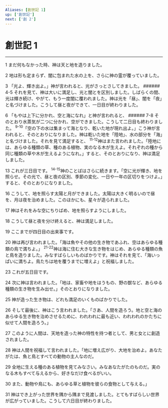 ```yaml
---
Aliases: [創世記 1]
up: ['創世記']
next: ['創 2']
---
```

# 創世記 1

***




1 
まだ何もなかった時、神は天と地を造りました。 



2 
地は形も定まらず、闇に包まれた水の上を、さらに神の霊が覆っていました。 



3 
「光よ、輝き出よ。」神が言われると、光がさっとさしてきました。 ###### 4-5 それを見て、神は大いに満足し、光と闇とを区別しました。しばらくの間、光は輝き続け、やがて、もう一度闇に覆われました。神は光を「昼」、闇を「夜」と名づけました。こうして昼と夜ができて、一日目が終わりました。 



6 
「もやは上下に分かれ、空と海になれ」と神が言われると、 ###### 7-8 そのとおり水蒸気が二つに分かれ、空ができました。こうして二日目も終わりました。 <sup class="versenum">9-10</sup>「空の下の水は集まって海となり、乾いた地が現れ出よ。」こう神が言われると、そのとおりになりました。神は乾いた地を「陸地」、水の部分を「海」と名づけました。それを見て満足すると、 <sup class="versenum">11-12</sup>神はまた言われました。「陸地には、あらゆる種類の草、種のある植物、実のなる木が生えよ。それぞれの種から同じ種類の草や木が生えるようになれ。」すると、そのとおりになり、神は満足しました。 



13 
これが三日目です。 <sup class="versenum">14-15</sup>神のことばはさらに続きます。「空に光が輝き、地を照らせ。その光で、昼と夜の区別、季節の変化、一日や一年の区切りをつけよ。」すると、そのとおりになりました。 



16 
こうして、地を照らす太陽と月ができました。太陽は大きく明るいので昼を、月は夜を治めました。このほかにも、星々が造られました。 



17 
神はそれをみな空にちりばめ、地を照らすようにしました。 



18 
こうして昼と夜を分け終えると、神は満足しました。 



19 
ここまでが四日目の出来事です。 



20 
神は再び言われました。「海は魚やその他の生き物であふれ、空はあらゆる種類の鳥で満ちよ。」 <sup class="versenum">21-22</sup>神は海に住む大きな生き物をはじめ、あらゆる種類の魚と鳥を造りました。みなすばらしいものばかりです。神はそれを見て、「海いっぱいに満ちよ。鳥たちは地を覆うまでに増えよ」と祝福しました。 



23 
これが五日目です。 



24 
次に神は言われました。「地は、家畜や地をはうもの、野の獣など、あらゆる種類の生き物を生み出せ。」そのとおりになりました。 



25 
神が造った生き物は、どれも満足のいくものばかりでした。 



26 
そして最後に、神はこう言われました。「さあ、人間を造ろう。地と空と海のあらゆる生き物を治めさせるために、われわれに最も近い、われわれのかたちに似せて人間を造ろう。」 



27 
このように人間は、天地を造った神の特性を持つ者として、男と女とに創造されました。 



28 
神は人間を祝福して言われました。「地に増え広がり、大地を治めよ。あなたがたは、魚と鳥とすべての動物の主人なのだ。 



29 
全地に生える種のある植物を見てみなさい。みなあなたがたのものだ。実のなる木もすべて与えるから、好きなだけ食べるがいい。 



30 
また、動物や鳥にも、あらゆる草と植物を彼らの食物として与える。」 



31 
神はでき上がった世界を隅から隅まで見渡しました。とてもすばらしい世界が広がっていました。こうして六日目が終わりました。
